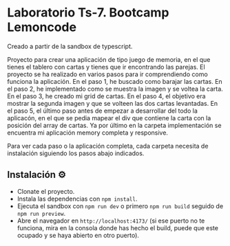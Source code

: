 # Laboratorio Ts-7. Bootcamp Lemoncode

Creado a partir de la sandbox de typescript.

Proyecto para crear una aplicación de tipo juego de memoria, en el que tienes el tablero con cartas y tienes que ir encontrando las parejas.
El proyecto se ha realizado en varios pasos para ir comprendiendo como funciona la aplicación.
En el paso 1, he buscado como barajar las cartas.
En el paso 2, he implementado como se muestra la imagen y se voltea la carta.
En el paso 3, he creado mi grid de cartas.
En el paso 4, el objetivo era mostrar la segunda imagen y que se volteen las dos cartas levantadas.
En el paso 5, el último paso antes de empezar a desarrollar del todo la aplicacón, en el que se pedia mapear el div que contiene la carta con la posición del array de cartas.
Ya por último en la carpeta implementación se encuentra mi aplicación memory completa y responsive.

Para ver cada paso o la aplicación completa, cada carpeta necesita de instalación siguiendo los pasos abajo indicados.

## Instalación ⚙️

- Clonate el proyecto.
- Instala las dependencias con `npm install`.
- Ejecuta el sandbox con `npm run dev` o primero `npm run build` seguido de `npm run preview`.
- Abre el navegador en `http://localhost:4173/` (si ese puerto no te funciona, mira en la consola donde has hecho el build, puede que este ocupado y se haya abierto en otro puerto).
